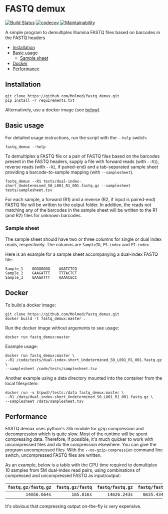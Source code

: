 # FASTQ demux

[![Build Status](https://travis-ci.org/Molmed/fastq_demux.svg?branch=master)](https://travis-ci.org/Molmed/fastq_demux)
[![codecov](https://codecov.io/gh/Molmed/fastq_demux/branch/master/graph/badge.svg)](https://codecov.io/gh/Molmed/fastq_demux)
[![Maintainability](https://api.codeclimate.com/v1/badges/e3809abe804678af9d79/maintainability)](https://codeclimate.com/github/Molmed/fastq_demux/maintainability)

A simple program to demultiplex Illumina FASTQ files based on barcodes in the FASTQ headers


- [Installation](#installation)
- [Basic usage](#basic-usage)
    - [Sample sheet](#sample-sheet)
- [Docker](#docker)
- [Performance](#performance)


## Installation

```
git clone https://github.com/Molmed/fastq_demux.git
pip install -r requirements.txt
```
Alternatively, use a docker image (see [below](#docker)).


## Basic usage

For detailed usage instructions, run the script with the `--help` switch:
```
fastq_demux --help
```

To demultiplex a FASTQ file or a pair of FASTQ files based on the barcodes present in the FASTQ headers, supply a
file with forward reads (with `--R1`), reverse reads (with `--R2`, if paired-end) and a tab-separated sample sheet 
providing a barcode-to-sample mapping (with `--samplesheet`). 

```
fastq_demux --R1 tests/dual-index-short_Undetermined_S0_L001_R1_001.fastq.gz --samplesheet tests/samplesheet.tsv
```

For each sample, a forward (R1) and a reverse (R2, if input is paired-end) FASTQ file will be written to the output 
folder. In addition, the reads not matching any of the barcodes in the sample sheet will be written to the R1 (and R2) 
files for unknown barcodes.

### Sample sheet
The sample sheet should have two or three columns for single or dual index reads, respectively. The columns are 
`SampleID`, `P5-index` and `P7-index`.

Here is an example for a sample sheet accompanying a dual-index FASTQ file:
```
Sample_1    GGGGGGGG    AGATCTCG
Sample_2    GAAGATTT    TTTACTCT
Sample_3    GAAGATTT    AAAACGCC
```


## Docker
To build a docker image:

```
git clone https://github.com/Molmed/fastq_demux.git
docker build -t fastq_demux:master .
```

Run the docker image without arguments to see usage:

```
docker run fastq_demux:master
```

Example usage:

```
docker run fastq_demux:master \
--R1 /code/tests/dual-index-short_Undetermined_S0_L001_R1_001.fastq.gz \
--samplesheet /code/tests/samplesheet.tsv
```

Another example using a data directory mounted into the container from the local filesystem:

```
docker run -v $(pwd)/tests:/data fastq_demux:master \
--R1 /data/dual-index-short_Undetermined_S0_L001_R1_001.fastq.gz \
--samplesheet /data/samplesheet.tsv
```

## Performance

FASTQ demux uses python's zlib module for gzip compression and decompression which is quite slow. Most of 
the runtime will be spent compressing data. Therefore, if possible, it's much quicker to work
with uncompressed files and do the compression elsewhere. You can give the program uncompressed files. 
With the `--no-gzip-compression` command line switch, uncompressed FASTQ files are written.

As an example, below is a table with the CPU time required to demultiplex 10 samples from 5M dual-index read pairs, 
using combinations of compressed and uncompressed FASTQ as input/output:

`fastq.gz/fastq.gz` | `fastq.gz/fastq` | `fastq/fastq.gz` | `fastq/fastq` |
------------------: | ---------------: | ---------------: | ------------: |
`14m56.664s`        | `1m5.816s`       | `14m26.243s`     | `0m35.434s`   |

It's obvious that compressing output on-the-fly is very expensive.
